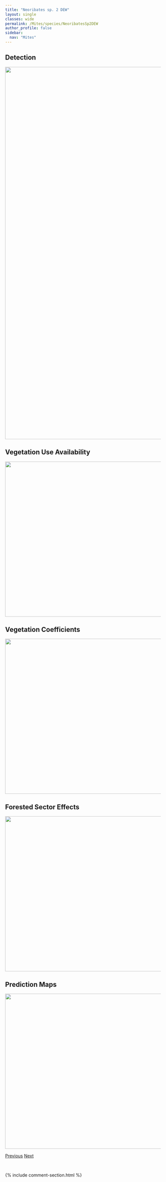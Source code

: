 ```yaml
---
title: "Neoribates sp. 2 DEW"
layout: single
classes: wide
permalink: /Mites/species/NeoribatesSp2DEW
author_profile: false
sidebar:
  nav: "Mites"
---
```


<h2>Detection</h2>

<a href="https://drive.google.com/uc?export=view&id=1zfyJiFg3Z2wakqQvnStIgMZ_x01VBCz_">
<img src="https://drive.google.com/uc?export=view&id=1zfyJiFg3Z2wakqQvnStIgMZ_x01VBCz_" height = "1200" width = "800">
</a>


<h2>Vegetation Use Availability</h2>

<a href="https://drive.google.com/uc?export=view&id=1e2z79ox8VTkzwdW9sJz3eKg_AxXviNCB">
<img src="https://drive.google.com/uc?export=view&id=1e2z79ox8VTkzwdW9sJz3eKg_AxXviNCB" height = "500" width = "1000">
</a>


<h2>Vegetation Coefficients</h2>

<a href="https://drive.google.com/uc?export=view&id=1pQ_a6ZcmyizO3_EhzmZVndHYlm6cQhY9">
<img src="https://drive.google.com/uc?export=view&id=1pQ_a6ZcmyizO3_EhzmZVndHYlm6cQhY9" height = "500" width = "1000">
</a>


<h2>Forested Sector Effects</h2>

<a href="https://drive.google.com/uc?export=view&id=11X3-I4YN3Gy7Esq4knRApsMLVXvmTRZi">
<img src="https://drive.google.com/uc?export=view&id=11X3-I4YN3Gy7Esq4knRApsMLVXvmTRZi" height = "500" width = "1000">
</a>


<h2>Prediction Maps</h2>

<a href="https://drive.google.com/uc?export=view&id=1JwqwFgaZS3eL7jbmXOxwcNg7_QA7KuUy">
<img src="https://drive.google.com/uc?export=view&id=1JwqwFgaZS3eL7jbmXOxwcNg7_QA7KuUy" height = "500" width = "1000">
</a>


<a href="/DevelopmentWebsite/Mites/species/NeoribatesSp1DEW" class="pagination--pager" title="Neoribates sp. 1 DEW">Previous</a> <a href="/DevelopmentWebsite/Mites/species/NothrusAnauniensis" class="pagination--pager" title="Nothrus anauniensis">Next</a>

<p>&nbsp;</p>

{% include comment-section.html %}
